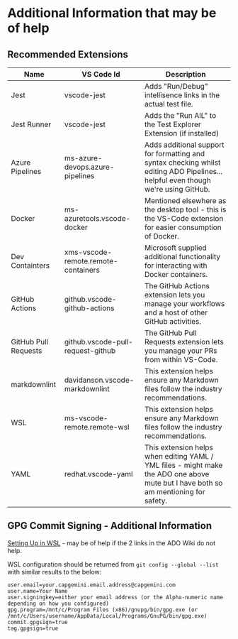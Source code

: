# Additional Information that may be of help

## Recommended Extensions

| Name | VS Code Id | Description |
|------|------------|-------------|
| Jest | vscode-jest | Adds "Run/Debug" intellisence links in the actual test file. |
| Jest Runner | vscode-jest | Adds the "Run AlL" to the Test Explorer Extension (if installed) |
| Azure Pipelines | ms-azure-devops.azure-pipelines | Adds additional support for formatting and syntax checking whilst editing ADO Pipelines... helpful even though we're using GitHub. |
| Docker | ms-azuretools.vscode-docker | Mentioned elsewhere as the desktop tool - this is the VS-Code extension for easier consumption of Docker. |
| Dev Containters | xms-vscode-remote.remote-containers | Microsoft supplied additional functionality for interacting with Docker containers. |
| GitHub Actions | github.vscode-github-actions | The GitHub Actions extension lets you manage your workflows and a host of other GitHub activities. |
| GitHub Pull Requests | github.vscode-pull-request-github | The GitHub Pull Requests extension lets you manage your PRs from within VS-Code. |
| markdownlint | davidanson.vscode-markdownlint | This extension helps ensure any Markdown files follow the industry recommendations. |
| WSL | ms-vscode-remote.remote-wsl | This extension helps ensure any Markdown files follow the industry recommendations. |
| YAML | redhat.vscode-yaml | This extension helps when editing YAML / YML files - might make the ADO one above mute but I have both so am mentioning for safety. |

## GPG Commit Signing - Additional Information

[Setting Up in WSL](https://blog.jmorbegoso.com/post/configure-github-gpg-key-in-windows-and-wsl/) - may be of help if the 2 links in the ADO Wiki do not help.

WSL configuration should be returned from ```git config --global --list``` with similar results to the below:

```text
user.email=your.capgemini.email.address@capgemini.com
user.name=Your Name
user.signingkey=either your email address (or the Alpha-numeric name depending on how you configured)
gpg.program=/mnt/c/Program Files (x86)/gnupg/bin/gpg.exe (or /mnt/c/Users/username/AppData/Local/Programs/GnuPG/bin/gpg.exe)
commit.gpgsign=true
tag.gpgsign=true
```
